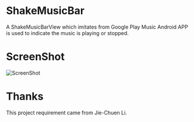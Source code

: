 ShakeMusicBar
=============

A ShakeMusicBarView which imitates from Google Play Music Android APP is used to indicate the music is playing or stopped. 

ScreenShot
==
![ScreenShot](https://raw.github.com/zhang699/ShakeMusicBar/master/image/preview2.PNG)

Thanks
==
This project requirement came from Jie-Chuen Li.
